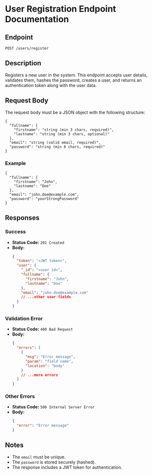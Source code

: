 # User Registration Endpoint Documentation

## Endpoint

`POST /users/register`

## Description
Registers a new user in the system. This endpoint accepts user details, validates them, hashes the password, creates a user, and returns an authentication token along with the user data.

## Request Body
The request body must be a JSON object with the following structure:

```
{
  "fullname": {
    "firstname": "string (min 3 chars, required)",
    "lastname": "string (min 3 chars, optional)"
  },
  "email": "string (valid email, required)",
  "password": "string (min 8 chars, required)"
}
```

### Example
```
{
  "fullname": {
    "firstname": "John",
    "lastname": "Doe"
  },
  "email": "john.doe@example.com",
  "password": "yourStrongPassword"
}
```

## Responses

### Success
- **Status Code:** `201 Created`
- **Body:**
  ```json
  {
    "token": "<JWT token>",
    "user": {
      "_id": "<user id>",
      "fullname": {
        "firstname": "John",
        "lastname": "Doe"
      },
      "email": "john.doe@example.com"
      // ...other user fields
    }
  }
  ```

### Validation Error
- **Status Code:** `400 Bad Request`
- **Body:**
  ```json
  {
    "errors": [
      {
        "msg": "Error message",
        "param": "field name",
        "location": "body"
      }
      // ...more errors
    ]
  }
  ```

### Other Errors
- **Status Code:** `500 Internal Server Error`
- **Body:**
  ```json
  {
    "error": "Error message"
  }
  ```

## Notes
- The `email` must be unique.
- The `password` is stored securely (hashed).
- The response includes a JWT token for authentication.

